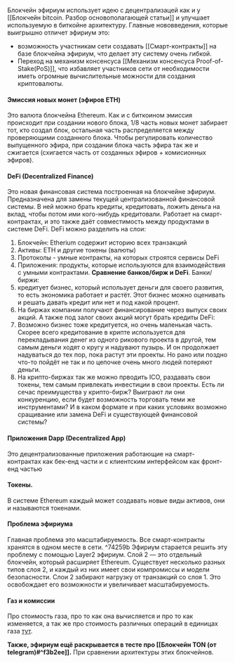 Блокчейн эфириум использует идею с децентрализацей как и у [[Блокчейн bitcoin. Разбор основополагающей статьи]] и улучшает используемую в биткойне архитектуру. Главные нововведения, которые выигрышно отличет эфириум это:
- возможность участникам сети создавать [[Смарт-контракты]] на базе блокчейна эфириум, что делает эту систему очень гибкой.
- Переход на механизм консенсуса [[Механизм консенсуса Proof-of-Stake(PoS)]], что избавляет участников сети от необходимости иметь огромные вычислительные можности для создания криптовалюты.
#### Эмиссия новых монет (эфиров ETH)
Это валюта блокчейна Ethereum. Как и с биткоином эмиссия происходит при создании нового блока, 1/8 часть новых монет забирает тот, кто создал блок, остальная часть распределяется между проверяющими созданного блока. Чтобы регулировать количество выпущенного эфира, при создании блока часть эфира так же и сжигается (схигается часть от созданных эфиров + комисионных эфиров).
#### DeFi (Decentralized Finance) 
Это новая финансовая система построенная на блокчейне эфириум. Предназначена для замены текущей централизованной финансовой системы. В ней можно брать кредиты, кредитовать, ложить деньга на вклад, чтобы потом ими кого-нибудь кредитовали. Работает на смарт-контрактах, и это также даёт совместимость между продуктами в системе DeFi. DeFi можно разделить на слои:
1) Блокчейн: Etherium содержит историю всех транзакций
2) Активы: ETH и другие токены (валюты)
3) Протоколы - умные контракты, на которых строятся сервисы DeFi
4) Приложения: продукты, которые используются для взаимодействия с умными контрактами.
**Сравнение банков/бирж и DeFi**.
Банки/биржи:
1) кредитует бизнес, который использует деньги для своего развития, то есть экономика работает и растёт. Этот бизнес можно оценивать и решать давать кредит или нет и под какой процент.
2) На биржах компании получают финансирование через выпуск своих акций. А также под залог своих акций могут брать кредиты
DeFi:
1) Возможно бизнес тоже кредитуется, но очень маленькая часть. Скорее всего кредитование в крипте используется для перекладывания денег из одного рикового проекта в другой, тем самым деньги ходят о кругу и надувают пузырь. И он продолжает надуваться до тех пор, пока растут эти проекты. Но рано или поздно что-то пойдёт не так и по цепочке очень много людей потеряют деньги.
2) На крипто-биржах так же можно прводить ICO, раздавать свои токены, тем самым привлекать инвестиции в свои проекты.
Есть ли сечас преимущества у крипто-бирж? Выиграют ли они конкуренцию, если будет возможность торговать теми же инструментами? И в каком формате и при каких условиях возможно сращивание или замена DeFi и существующей финансовой системы?
#### Приложения Dapp (Decentralized App)
Это децентрализованные приложения работающие на смарт-контрактах как бек-енд части и с клиентским интерфейсом как фронт-енд частью
#### Токены.
В системе Ethereum каждый может создавать новые виды активов, они и называются токенами.
#### Проблема эфириума
Главная проблема это масштабируемость. Все смарт-контракты хранятся в одном месте в сети. ^74259b
Эфириум старается решить эту проблему с помощью Layer2 эфириум. Слой 2 — это отдельный блокчейн, который расширяет Ethereum. Существует несколько разных типов слоя 2, и каждый из них имеет свои компромиссы и модели безопасности. Слои 2 забирают нагрузку от транзакций со слоя 1. Это освобождает его возможности и увеличивает масштабируемость.

#### Газ и комиссии
Про стоимость газа, про то как она вычисляется и про то как изменяется, а так же про стоимость различных операций в единицах газа [тут](https://ethereum.org/ru/developers/docs/gas/).

**Также, эфириум ещё раскрывается в тесте про [[Блокчейн TON (от telegram)#^f3b2ee]].** При сравнении архитектуры этих блокчейнов.